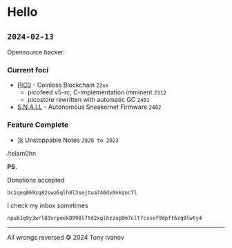# Hello
`2024-02-13`
---

Opensource hacker.

### Current foci


- [PiC0](/telamon/picostack) - Coinless Blockchain `22xx`
    - picofeed v5-rc, C-implementation imminent `2312`
    - picostore rewritten with automatic GC `2401`
- [S.N.A.I.L](https://git.sr.ht/~telamohn/snail) - Autonomous Sneakernet Firmware `2402`
<!-- - [glog](/glog.sh) - Minimal Nomadic Blog over Git -->

### Feature Complete

- [1k](https://pure.xorcery.co) Unstoppable Notes `2020 to 2023`



/telam0hn


**PS.**

Donations accepted

```
bc1qeq869zq82swa5qlh8l3sejtua746dv0nkqnc7l
```

I check my inbox sometimes

```
npub1q9y3wrl83vrpeek8990l7td2xqlhzzap0m7clt7cxsef9dpft6zq9lwty4
```

--------------

All wrongs reversed &#x1f12f; 2024 Tony Ivanov

